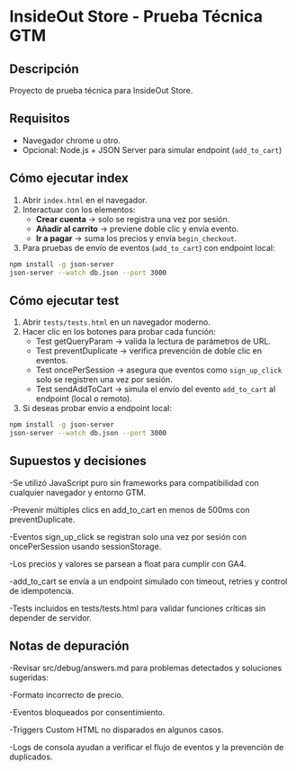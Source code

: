 # InsideOut Store - Prueba Técnica GTM

## Descripción
Proyecto de prueba técnica para InsideOut Store.  


## Requisitos
- Navegador chrome u otro.
- Opcional: Node.js + JSON Server para simular endpoint (`add_to_cart`)

## Cómo ejecutar index
1. Abrir `index.html` en el navegador.
2. Interactuar con los elementos:
   - **Crear cuenta** → solo se registra una vez por sesión.
   - **Añadir al carrito** → previene doble clic y envía evento.
   - **Ir a pagar** → suma los precios y envía `begin_checkout`.
3. Para pruebas de envío de eventos (`add_to_cart`) con endpoint local:
```bash
npm install -g json-server
json-server --watch db.json --port 3000
```

## Cómo ejecutar test
1. Abrir `tests/tests.html` en un navegador moderno.
2. Hacer clic en los botones para probar cada función:
   - Test getQueryParam → valida la lectura de parámetros de URL.
   - Test preventDuplicate → verifica prevención de doble clic en eventos.
   - Test oncePerSession → asegura que eventos como `sign_up_click` solo se registren una vez por sesión.
   - Test sendAddToCart → simula el envío del evento `add_to_cart` al endpoint (local o remoto).
3. Si deseas probar envío a endpoint local:
```bash
npm install -g json-server
json-server --watch db.json --port 3000
```

## Supuestos y decisiones

-Se utilizó JavaScript puro sin frameworks para compatibilidad con cualquier navegador y entorno GTM.

-Prevenir múltiples clics en add_to_cart en menos de 500ms con preventDuplicate.

-Eventos sign_up_click se registran solo una vez por sesión con oncePerSession usando sessionStorage.

-Los precios y valores se parsean a float para cumplir con GA4.

-add_to_cart se envía a un endpoint simulado con timeout, retries y control de idempotencia.

-Tests incluidos en tests/tests.html para validar funciones críticas sin depender de servidor.


## Notas de depuración

-Revisar src/debug/answers.md para problemas detectados y soluciones sugeridas:

   -Formato incorrecto de precio.
   
   -Eventos bloqueados por consentimiento.
   
   -Triggers Custom HTML no disparados en algunos casos.
   
-Logs de consola ayudan a verificar el flujo de eventos y la prevención de duplicados.
